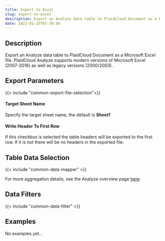 ```yaml
---
title: Export to Excel
slug: export-to-excel
description: Export an Analyze data table to PlaidCloud Document as a Microsoft Excel file
date: 2022-01-25T07:39:58
---
```



## Description


Export an Analyze data table to PlaidCloud Document as a Microsoft Excel file. PlaidCloud Analyze supports modern versions of Microsoft Excel (2007-2016) as well as legacy versions (2000/2003).



## Export Parameters

{{< include "common-export-file-selection">}}



#### Target Sheet Name
Specify the target sheet name, the default is ***Sheet1***

#### Write Header To First Row
If this checkbox is selected the table headers will be exported to the first row. If it is not there will be no headers in the exported file.

## Table Data Selection

{{< include "common-data-mapper" >}}




For more aggregation details, see the Analyze overview page [here](/docs/workflow-steps/common/aggregation).


## Data Filters

{{< include "common-data-filter" >}}


## Examples


No examples yet...
